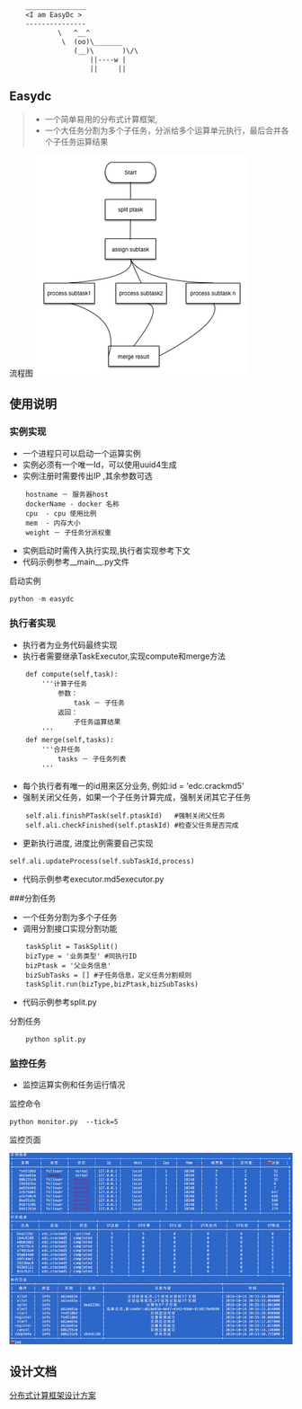         _______________
        <I am EasyDc >                   
        ---------------                              
                \   ^__^
                 \  (oo)\_______
                    (__)\       )\/\  
                        ||----w |
                        ||     ||


## Easydc
> * 一个简单易用的分布式计算框架,
> * 一个大任务分割为多个子任务，分派给多个运算单元执行，最后合并各个子任务运算结果

流程图
![流程图](./doc/分布式计算流程.bmp)

## 使用说明

### 实例实现
* 一个进程只可以启动一个运算实例
* 实例必须有一个唯一Id，可以使用uuid4生成
* 实例注册时需要传出IP ,其余参数可选
```
    hostname － 服务器host
    dockerName - docker 名称 
    cpu  - cpu 使用比例
    mem  - 内存大小
    weight － 子任务分派权重 
```
* 实例启动时需传入执行实现,执行者实现参考下文
* 代码示例参考__main__.py文件

 启动实例
 ```python
 python -m easydc
 ```

### 执行者实现
* 执行者为业务代码最终实现
* 执行者需要继承TaskExecutor,实现compute和merge方法
```
    def compute(self,task):
        '''计算子任务
            参数：
                task － 子任务
            返回：
                子任务运算结果
        '''
    def merge(self,tasks):
        '''合并任务
            tasks － 子任务列表
        '''
```
* 每个执行者有唯一的id用来区分业务, 例如:id = 'edc.crackmd5'
* 强制关闭父任务，如果一个子任务计算完成，强制关闭其它子任务
```
    self.ali.finishPTask(self.ptaskId)   #强制关闭父任务
    self.ali.checkFinished(self.ptaskId) #检查父任务是否完成
```
* 更新执行进度, 进度比例需要自己实现
```
self.ali.updateProcess(self.subTaskId,process)
```
* 代码示例参考executor.md5executor.py

###分割任务
* 一个任务分割为多个子任务
* 调用分割接口实现分割功能 
```
    taskSplit = TaskSplit()
    bizType = '业务类型' #同执行ID
    bizPtask = '父业务信息' 
    bizSubTasks = [] #子任务信息，定义任务分割规则
    taskSplit.run(bizType,bizPtask,bizSubTasks)
```

* 代码示例参考split.py

分割任务
```
    python split.py
```

### 监控任务
* 监控运算实例和任务运行情况

监控命令
```
python monitor.py  --tick=5
```

监控页面

![监控页面](./doc/edcmonitor.png)

## 设计文档

[分布式计算框架设计方案](https://github.com/golbj2015/easydc/blob/master/doc/%E5%88%86%E5%B8%83%E5%BC%8F%E8%AE%A1%E7%AE%97%E6%A1%86%E6%9E%B6%E8%AE%BE%E8%AE%A1%E6%96%87%E6%A1%A3.md)
